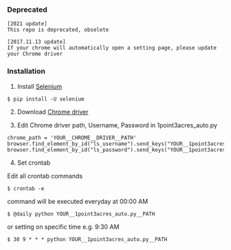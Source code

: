 ### Deprecated

```
[2021 update]
This repo is deprecated, obselete

[2017.11.13 update]
If your chrome will automatically open a setting page, please update your Chrome driver
```
### Installation

1. Install [Selenium](https://pypi.python.org/pypi/selenium) 
```
$ pip install -U selenium
```

2. Download [Chrome driver](https://sites.google.com/a/chromium.org/chromedriver/)

3. Edit Chrome driver path, Username, Password in 1point3acres_auto.py
```
chrome_path = 'YOUR__CHROME__DRIVER__PATH'
browser.find_element_by_id("ls_username").send_keys("YOUR__1point3acres__USERNAME")
browser.find_element_by_id("ls_password").send_keys("YOUR__1point3acres__PASSWORD")
```

4. Set crontab 

Edit all crontab commands
```
$ crontab -e 
```

command will be executed everyday at 00:00 AM
```
$ @daily python YOUR__1point3acres_auto.py__PATH  
```

or setting on specific time e.g. 9:30 AM
```
$ 30 9 * * * python YOUR__1point3acres_auto.py__PATH  
```



